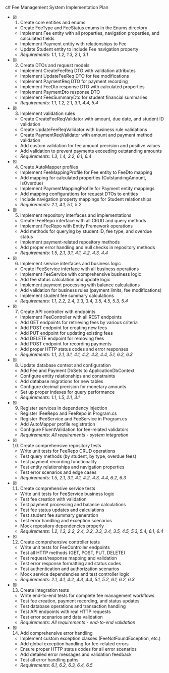 c# Fee Management System Implementation Plan

- [x] 1. Create core entities and enums
  - Create FeeType and FeeStatus enums in the Enums directory
  - Implement Fee entity with all properties, navigation properties, and calculated fields
  - Implement Payment entity with relationships to Fee
  - Update Student entity to include Fee navigation property
  - _Requirements: 1.1, 1.2, 1.3, 2.1, 3.1_

- [x] 2. Create DTOs and request models
  - Implement CreateFeeReq DTO with validation attributes
  - Implement UpdateFeeReq DTO for fee modifications
  - Implement PaymentReq DTO for payment recording
  - Implement FeeDto response DTO with calculated properties
  - Implement PaymentDto response DTO
  - Implement FeesSummaryDto for student financial summaries
  - _Requirements: 1.1, 1.2, 2.1, 3.1, 4.4, 5.4_

- [x] 3. Implement validation rules
  - Create CreateFeeReqValidator with amount, due date, and student ID validation
  - Create UpdateFeeReqValidator with business rule validations
  - Create PaymentReqValidator with amount and payment method validation
  - Add custom validation for fee amount precision and positive values
  - Add validation to prevent payments exceeding outstanding amounts
  - _Requirements: 1.3, 1.4, 3.2, 6.1, 6.4_

- [x] 4. Create AutoMapper profiles
  - Implement FeeMappingProfile for Fee entity to FeeDto mapping
  - Add mapping for calculated properties (OutstandingAmount, IsOverdue)
  - Implement PaymentMappingProfile for Payment entity mappings
  - Add mapping configurations for request DTOs to entities
  - Include navigation property mappings for Student relationships
  - _Requirements: 2.1, 4.1, 5.1, 5.2_

- [x] 5. Implement repository interfaces and implementations
  - Create IFeeRepo interface with all CRUD and query methods
  - Implement FeeRepo with Entity Framework operations
  - Add methods for querying by student ID, fee type, and overdue status
  - Implement payment-related repository methods
  - Add proper error handling and null checks in repository methods
  - _Requirements: 1.5, 2.1, 3.1, 4.1, 4.2, 4.3, 4.4_

- [x] 6. Implement service interfaces and business logic
  - Create IFeeService interface with all business operations
  - Implement FeeService with comprehensive business logic
  - Add fee status calculation and update logic
  - Implement payment processing with balance calculations
  - Add validation for business rules (payment limits, fee modifications)
  - Implement student fee summary calculations
  - _Requirements: 1.1, 2.2, 2.4, 3.3, 3.4, 3.5, 4.5, 5.3, 5.4_

- [x] 7. Create API controller with endpoints
  - Implement FeeController with all REST endpoints
  - Add GET endpoints for retrieving fees by various criteria
  - Add POST endpoint for creating new fees
  - Add PUT endpoint for updating existing fees
  - Add DELETE endpoint for removing fees
  - Add POST endpoint for recording payments
  - Add proper HTTP status codes and error responses
  - _Requirements: 1.1, 2.1, 3.1, 4.1, 4.2, 4.3, 4.4, 5.1, 6.2, 6.3_

- [x] 8. Update database context and configuration
  - Add Fee and Payment DbSets to ApplicationDbContext
  - Configure entity relationships and constraints
  - Add database migrations for new tables
  - Configure decimal precision for monetary amounts
  - Set up proper indexes for query performance
  - _Requirements: 1.1, 1.5, 2.1, 3.1_

- [x] 9. Register services in dependency injection
  - Register IFeeRepo and FeeRepo in Program.cs
  - Register IFeeService and FeeService in Program.cs
  - Add AutoMapper profile registration
  - Configure FluentValidation for fee-related validators
  - _Requirements: All requirements - system integration_

- [x] 10. Create comprehensive repository tests
  - Write unit tests for FeeRepo CRUD operations
  - Test query methods (by student, by type, overdue fees)
  - Test payment recording functionality
  - Test entity relationships and navigation properties
  - Test error scenarios and edge cases
  - _Requirements: 1.5, 2.1, 3.1, 4.1, 4.2, 4.3, 4.4, 6.2, 6.3_

- [x] 11. Create comprehensive service tests
  - Write unit tests for FeeService business logic
  - Test fee creation with validation
  - Test payment processing and balance calculations
  - Test fee status updates and calculations
  - Test student fee summary generation
  - Test error handling and exception scenarios
  - Mock repository dependencies properly
  - _Requirements: 1.2, 1.3, 2.2, 2.4, 3.2, 3.3, 3.4, 3.5, 4.5, 5.3, 5.4, 6.1, 6.4_

- [x] 12. Create comprehensive controller tests
  - Write unit tests for FeeController endpoints
  - Test all HTTP methods (GET, POST, PUT, DELETE)
  - Test request/response mapping and validation
  - Test error response formatting and status codes
  - Test authentication and authorization scenarios
  - Mock service dependencies and test controller logic
  - _Requirements: 2.1, 4.1, 4.2, 4.3, 4.4, 5.1, 5.2, 6.1, 6.2, 6.3_

- [x] 13. Create integration tests
  - Write end-to-end tests for complete fee management workflows
  - Test fee creation, payment recording, and status updates
  - Test database operations and transaction handling
  - Test API endpoints with real HTTP requests
  - Test error scenarios and data validation
  - _Requirements: All requirements - end-to-end validation_

- [x] 14. Add comprehensive error handling
  - Implement custom exception classes (FeeNotFoundException, etc.)
  - Add global exception handling for fee-related errors
  - Ensure proper HTTP status codes for all error scenarios
  - Add detailed error messages and validation feedback
  - Test all error handling paths
  - _Requirements: 6.1, 6.2, 6.3, 6.4, 6.5_